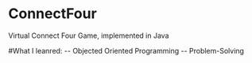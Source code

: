 # ConnectFour
Virtual Connect Four Game, implemented in Java

#What I leanred:
-- Objected Oriented Programming
-- Problem-Solving
